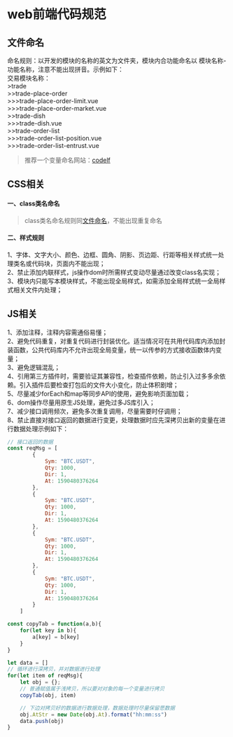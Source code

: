 # web前端代码规范

## 文件命名
命名规则：以开发的模块的名称的英文为文件夹，模块内合功能命名以 模块名称-功能名称，注意不能出现拼音。示例如下：  
交易模块名称：  
 \>trade  
    \>>trade-place-order  
        \>>>trade-place-order-limit.vue  
        \>>>trade-place-order-market.vue  
    \>>trade-dish  
        \>>>trade-dish.vue  
    \>>trade-order-list  
        \>>>trade-order-list-position.vue  
        \>>>trade-order-list-entrust.vue
>推荐一个变量命名网站：[codelf]( https://unbug.github.io/codelf/)

## CSS相关

#### 一、class类名命名
>class类名命名规则同[文件命名](#文件命名)，不能出现重复命名

#### 二、样式规则

1、字体、文字大小、颜色、边框、圆角、阴影、页边距、行距等相关样式统一处理类名或代码块，页面内不能出现；  
2、禁止添加内联样式，js操作dom时所需样式变动尽量通过改变class名实现；  
3、模块内只能写本模块样式，不能出现全局样式，如需添加全局样式统一全局样式相关文件内处理；

## JS相关

1、添加注释，注释内容需通俗易懂；  
2、避免代码重复，对重复代码进行封装优化。适当情况可在共用代码库内添加封装函数，公共代码库内不允许出现全局变量，统一以传参的方式接收函数体内变量；  
3、避免逻辑混乱；  
4、引用第三方插件时，需要验证其兼容性，检查插件依赖，防止引入过多多余依赖。引入插件后要检查打包后的文件大小变化，防止体积剧增；  
5、尽量减少forEach和map等同步API的使用，避免影响页面加载；  
6、dom操作尽量用原生JS处理，避免过多JS库引入；  
7、减少接口调用频次，避免多次重复调用，尽量需要时仔调用；  
8、禁止直接对接口返回的数据进行变更，处理数据时应先深拷贝出新的变量在进行数据处理示例如下：
``` js
// 接口返回的数据
const reqMsg = [
        {
            Sym: "BTC.USDT",
            Qty: 1000,
            Dir: 1,
            At: 1590480376264
        },
        {
            Sym: "BTC.USDT",
            Qty: 1000,
            Dir: 1,
            At: 1590480376264
        },
        {
            Sym: "BTC.USDT",
            Qty: 1000,
            Dir: 1,
            At: 1590480376264
        },
        {
            Sym: "BTC.USDT",
            Qty: 1000,
            Dir: 1,
            At: 1590480376264
        }
    ]

const copyTab = function(a,b){
    for(let key in b){
        a[key] = b[key]
    }
}

let data = []
// 循环进行深拷贝，并对数据进行处理
for(let item of reqMsg){
    let obj = {};
    // 普通赋值属于浅拷贝，所以要对对象的每一个变量进行拷贝
    copyTab(obj, item)

    // 下边对拷贝好的数据进行数据处理，数据处理时尽量保留愿数据
    obj.AtStr = new Date(obj.At).format("hh:mm:ss")
    data.push(obj)
}

```


